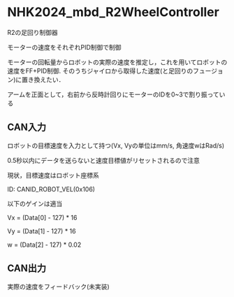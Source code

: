 # NHK2024_mbd_R2WheelController
R2の足回り制御器

モーターの速度をそれぞれPID制御で制御

モーターの回転量からロボットの実際の速度を推定し，これを用いてロボットの速度をFF+PID制御.
そのうちジャイロから取得した速度(と足回りのフュージョン)に置き換えたい．

アームを正面として，右前から反時計回りにモーターのIDを0~3で割り振っている

## CAN入力
ロボットの目標速度を入力として持つ(Vx, Vyの単位はmm/s, 角速度wはRad/s)

0.5秒以内にデータを送らないと速度目標値がリセットされるので注意

現状，目標速度はロボット座標系

ID: CANID_ROBOT_VEL(0x106)

以下のゲインは適当

Vx = (Data[0] - 127) * 16

Vy = (Data[1] - 127) * 16

w  = (Data[2] - 127) * 0.02

## CAN出力
実際の速度をフィードバック(未実装)
